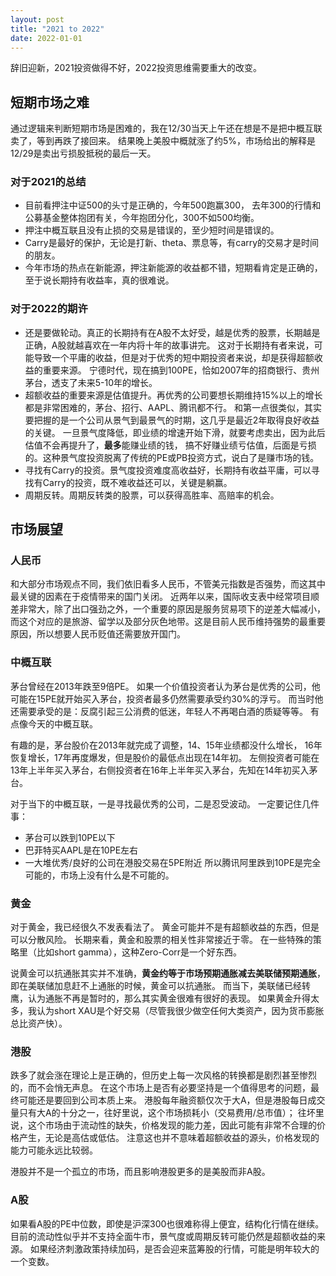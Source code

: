 ```yaml
---
layout: post
title: "2021 to 2022"
date: 2022-01-01
---
```


辞旧迎新，2021投资做得不好，2022投资思维需要重大的改变。

## 短期市场之难
通过逻辑来判断短期市场是困难的，我在12/30当天上午还在想是不是把中概互联卖了，等到再跌了接回来。
结果晚上美股中概就涨了约5%，市场给出的解释是12/29是卖出亏损股抵税的最后一天。

### 对于2021的总结
* 目前看押注中证500的头寸是正确的，今年500跑赢300，
去年300的行情和公募基金整体抱团有关，今年抱团分化，300不如500均衡。
* 押注中概互联且没有止损的交易是错误的，至少短时间是错误的。
* Carry是最好的保护，无论是打新、theta、票息等，有carry的交易才是时间的朋友。
* 今年市场的热点在新能源，押注新能源的收益都不错，短期看肯定是正确的，至于说长期持有收益率，真的很难说。

### 对于2022的期许
* 还是要做轮动。真正的长期持有在A股不太好受，越是优秀的股票，长期越是正确，A股就越喜欢在一年内将十年的故事讲完。
这对于长期持有者来说，可能导致一个平庸的收益，但是对于优秀的短中期投资者来说，却是获得超额收益的重要来源。
宁德时代，现在搞到100PE，恰如2007年的招商银行、贵州茅台，透支了未来5-10年的增长。
* 超额收益的重要来源是估值提升。再优秀的公司要想长期维持15%以上的增长都是非常困难的，茅台、招行、AAPL、腾讯都不行。
和第一点很类似，其实要把握的是一个公司从景气到最景气的时期，这几乎是最近2年取得良好收益的关键。
一旦景气度降低，即业绩的增速开始下滑，就要考虑卖出，因为此后估值不会再提升了，**最多**能赚业绩的钱，
搞不好赚业绩亏估值，后面是亏损的。这种景气度投资脱离了传统的PE或PB投资方式，说白了是赚市场的钱。
* 寻找有Carry的投资。景气度投资难度高收益好，长期持有收益平庸，可以寻找有Carry的投资，既不难收益还可以，关键是躺赢。
* 周期反转。周期反转类的股票，可以获得高胜率、高赔率的机会。

## 市场展望
### 人民币
和大部分市场观点不同，我们依旧看多人民币，不管美元指数是否强势，而这其中最关键的因素在于疫情带来的国门关闭。
近两年以来，国际收支表中经常项目顺差非常大，除了出口强劲之外，一个重要的原因是服务贸易项下的逆差大幅减小，
而这个对应的是旅游、留学以及部分灰色地带。这是目前人民币维持强势的最重要原因，所以想要人民币贬值还需要放开国门。

### 中概互联
茅台曾经在2013年跌至9倍PE。
如果一个价值投资者认为茅台是优秀的公司，他可能在15PE就开始买入茅台，投资者最多仍然需要承受约30%的浮亏。
而当时他还需要承受的是：反腐引起三公消费的低迷，年轻人不再喝白酒的质疑等等。
有点像今天的中概互联。

有趣的是，茅台股价在2013年就完成了调整，14、15年业绩都没什么增长，
16年恢复增长，17年再度爆发，但是股价的最低点出现在14年初。
左侧投资者可能在13年上半年买入茅台，右侧投资者在16年上半年买入茅台，先知在14年初买入茅台。

对于当下的中概互联，一是寻找最优秀的公司，二是忍受波动。
一定要记住几件事：
* 茅台可以跌到10PE以下
* 巴菲特买AAPL是在10PE左右
* 一大堆优秀/良好的公司在港股交易在5PE附近
所以腾讯阿里跌到10PE是完全可能的，市场上没有什么是不可能的。

### 黄金
对于黄金，我已经很久不发表看法了。
黄金可能并不是有超额收益的东西，但是可以分散风险。
长期来看，黄金和股票的相关性非常接近于零。
在一些特殊的策略里（比如short gamma），这种Zero-Corr是一个好东西。

说黄金可以抗通胀其实并不准确，**黄金约等于市场预期通胀减去美联储预期通胀**，
即在美联储加息赶不上通胀的时候，黄金可以抗通胀。
而当下，美联储已经转鹰，认为通胀不再是暂时的，那么其实黄金很难有很好的表现。
如果黄金升得太多，我认为short XAU是个好交易（尽管我很少做空任何大类资产，因为货币膨胀总比资产快）。

### 港股
跌多了就会涨在理论上是正确的，但历史上每一次风格的转换都是剧烈甚至惨烈的，而不会悄无声息。
在这个市场上是否有必要坚持是一个值得思考的问题，最终可能还是要回到公司本质上来。
港股每年融资额仅次于大A，但是港股每日成交量只有大A的十分之一，往好里说，这个市场损耗小（交易费用/总市值）；
往坏里说，这个市场由于流动性的缺失，价格发现的能力差，因此可能有非常不合理的价格产生，无论是高估或低估。
注意这也并不意味着超额收益的源头，价格发现的能力可能永远比较弱。

港股并不是一个孤立的市场，而且影响港股更多的是美股而非A股。


### A股
如果看A股的PE中位数，即使是沪深300也很难称得上便宜，结构化行情在继续。
目前的流动性似乎并不支持全面牛市，景气度或周期反转可能仍然是超额收益的来源。
如果经济刺激政策持续加码，是否会迎来蓝筹股的行情，可能是明年较大的一个变数。
